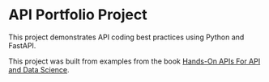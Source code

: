 # API Portfolio Project
This project demonstrates API coding best practices using Python and FastAPI.

This project was built from examples from the book 
 [Hands-On APIs For API and Data Science](https://handsonapibook.com/).